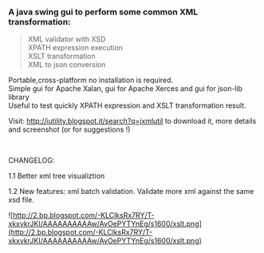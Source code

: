 ### **A java swing gui to perform some common XML transformation:** ###
> XML validator with XSD <br />
> XPATH expression execution <br />
> XSLT transformation <br />
> XML to json conversion <br />

Portable,cross-platform no installation is required. <br />
Simple gui for Apache Xalan, gui for Apache Xerces and gui for json-lib library<br />
Useful to test quickly XPATH expression and XSLT transformation result. <br />

Visit: http://iutility.blogspot.it/search?q=jxmlutil  to download it, more details and screenshot (or for suggestions !)

<br />

CHANGELOG: <br />

1.1 Better xml tree visualiztion <br />

1.2 New features: xml batch validation. Validate more xml against the same xsd file. <br />

![http://2.bp.blogspot.com/-KLClksRx7RY/T-xkxvkrJKI/AAAAAAAAAAw/AvOePYTYnEg/s1600/xslt.png](http://2.bp.blogspot.com/-KLClksRx7RY/T-xkxvkrJKI/AAAAAAAAAAw/AvOePYTYnEg/s1600/xslt.png)
